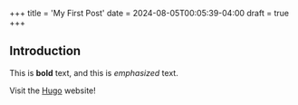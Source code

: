 +++
title = 'My First Post'
date = 2024-08-05T00:05:39-04:00
draft = true
+++

## Introduction

This is **bold** text, and this is *emphasized* text.

Visit the [Hugo](https://gohugo.io) website!